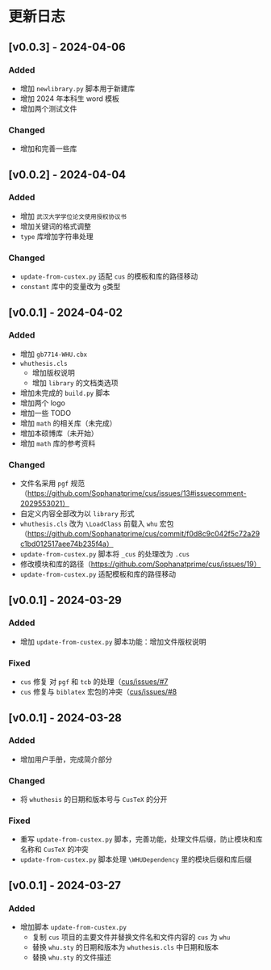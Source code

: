 # 更新日志

## [v0.0.3] - 2024-04-06

### Added

- 增加 `newlibrary.py` 脚本用于新建库
- 增加 2024 年本科生 word 模板
- 增加两个测试文件

### Changed

- 增加和完善一些库


## [v0.0.2] - 2024-04-04

### Added

- 增加 `武汉大学学位论文使用授权协议书`
- 增加关键词的格式调整
- `type` 库增加字符串处理


### Changed

- `update-from-custex.py` 适配 `cus` 的模板和库的路径移动
- `constant` 库中的变量改为 `g`类型




## [v0.0.1] - 2024-04-02

### Added

- 增加 `gb7714-WHU.cbx`
- `whuthesis.cls`
  - 增加版权说明
  - 增加 `library` 的文档类选项
- 增加未完成的 `build.py` 脚本
- 增加两个 logo
- 增加一些 TODO
- 增加 `math` 的相关库（未完成）
- 增加本硕博库（未开始）
- 增加 `math` 库的参考资料


### Changed

- 文件名采用 `pgf` 规范（https://github.com/Sophanatprime/cus/issues/13#issuecomment-2029553021）
- 自定义内容全部改为以 `library` 形式
- `whuthesis.cls` 改为 `\LoadClass` 前载入 `whu` 宏包（https://github.com/Sophanatprime/cus/commit/f0d8c9c042f5c72a29c1bd012517aee74b235f4a）
- `update-from-custex.py` 脚本将 `_cus` 的处理改为 `.cus`
- 修改模块和库的路径（https://github.com/Sophanatprime/cus/issues/19）
- `update-from-custex.py` 适配模板和库的路径移动




## [v0.0.1] - 2024-03-29

### Added

- 增加 `update-from-custex.py` 脚本功能：增加文件版权说明


### Fixed

- `cus` 修复 对 `pgf` 和 `tcb` 的处理（[cus/issues/#7](https://github.com/Sophanatprime/cus/issues/7)
- `cus` 修复与 `biblatex` 宏包的冲突（[cus/issues/#8](https://github.com/Sophanatprime/cus/issues/8)



## [v0.0.1] - 2024-03-28

### Added

- 增加用户手册，完成简介部分


### Changed

- 将 `whuthesis` 的日期和版本号与 `CusTeX` 的分开


### Fixed

- 重写 `update-from-custex.py` 脚本，完善功能，处理文件后缀，防止模块和库名称和 `CusTeX` 的冲突
- `update-from-custex.py` 脚本处理 `\WHUDependency` 里的模块后缀和库后缀
 

## [v0.0.1] - 2024-03-27

### Added

- 增加脚本 `update-from-custex.py`
  - 复制 `cus` 项目的主要文件并替换文件名和文件内容的 `cus` 为 `whu`
  - 替换 `whu.sty` 的日期和版本为 `whuthesis.cls` 中日期和版本
  - 替换 `whu.sty` 的文件描述